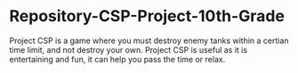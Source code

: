# Repository-CSP-Project-10th-Grade
Project CSP is a game where you must destroy enemy tanks within a certian time limit, and not destroy your own. 
Project CSP is useful as it is entertaining and fun, it can help you pass the time or relax.
